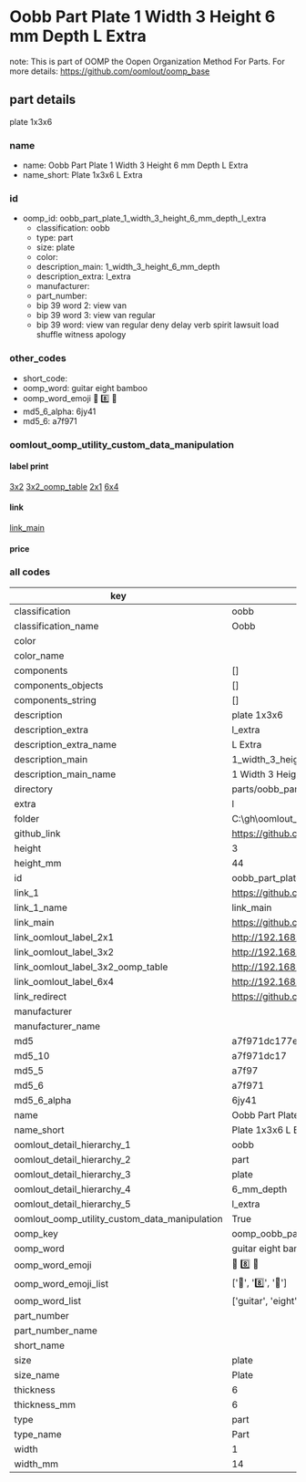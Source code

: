 # Oobb Part Plate 1 Width 3 Height 6 mm Depth L Extra  

note: This is part of OOMP the Oopen Organization Method For Parts. For more details: https://github.com/oomlout/oomp_base

##  part details
  



plate 1x3x6



### name
* name: Oobb Part Plate 1 Width 3 Height 6 mm Depth L Extra
* name_short: Plate 1x3x6 L Extra
### id
* oomp_id: oobb_part_plate_1_width_3_height_6_mm_depth_l_extra
  * classification: oobb
  * type: part
  * size: plate
  * color: 
  * description_main: 1_width_3_height_6_mm_depth
  * description_extra: l_extra
  * manufacturer: 
  * part_number: 
  * bip 39 word 2: view van
  * bip 39 word 3: view van regular
  * bip 39 word: view van regular deny delay verb spirit lawsuit load shuffle witness apology

### other_codes
* short_code: 
* oomp_word: guitar eight bamboo
* oomp_word_emoji :guitar: :eight: :bamboo:
* md5_6_alpha: 6jy41
* md5_6: a7f971






### oomlout_oomp_utility_custom_data_manipulation
#### label print
[3x2](http://192.168.1.245:1112/?label=oomp%206jy41)
[3x2_oomp_table](http://192.168.1.108:1112/?label=oomp%206jy41)
[2x1](http://192.168.1.242:1112/?label=oomp%206jy41)
[6x4](http://192.168.1.55:1112/?label=oomp%206jy41)    

#### link

[link_main](https://github.com/oomlout/oomlout_oobb_version_4_generated_parts/tree/main/navigation_oomp/oobb/part/plate/1_width_3_height_6_mm_depth/l_extra/part)                              

#### price







### all codes 
| key | value |  
| --- | --- |  
| classification | oobb |  
| classification_name | Oobb |  
| color |  |  
| color_name |  |  
| components | [] |  
| components_objects | [] |  
| components_string | [] |  
| description | plate 1x3x6 |  
| description_extra | l_extra |  
| description_extra_name | L Extra |  
| description_main | 1_width_3_height_6_mm_depth |  
| description_main_name | 1 Width 3 Height 6 mm Depth |  
| directory | parts/oobb_part_plate_1_width_3_height_6_mm_depth_l_extra |  
| extra | l |  
| folder | C:\gh\oomlout_oobb_version_4_generated_parts\parts\oobb_part_plate_1_width_3_height_6_mm_depth_l_extra |  
| github_link | https://github.com/oomlout/oomlout_oomp_part_src/tree/main/parts/oobb_part_plate_1_width_3_height_6_mm_depth_l_extra |  
| height | 3 |  
| height_mm | 44 |  
| id | oobb_part_plate_1_width_3_height_6_mm_depth_l_extra |  
| link_1 | https://github.com/oomlout/oomlout_oobb_version_4_generated_parts/tree/main/navigation_oomp/oobb/part/plate/1_width_3_height_6_mm_depth/l_extra/part |  
| link_1_name | link_main |  
| link_main | https://github.com/oomlout/oomlout_oobb_version_4_generated_parts/tree/main/navigation_oomp/oobb/part/plate/1_width_3_height_6_mm_depth/l_extra/part |  
| link_oomlout_label_2x1 | http://192.168.1.242:1112/?label=oomp%206jy41 |  
| link_oomlout_label_3x2 | http://192.168.1.245:1112/?label=oomp%206jy41 |  
| link_oomlout_label_3x2_oomp_table | http://192.168.1.108:1112/?label=oomp%206jy41 |  
| link_oomlout_label_6x4 | http://192.168.1.55:1112/?label=oomp%206jy41 |  
| link_redirect | https://github.com/oomlout/oomlout_oobb_version_4_generated_parts/tree/main/parts/_plate_01_03_06_ex_l |  
| manufacturer |  |  
| manufacturer_name |  |  
| md5 | a7f971dc177e3a43ca1cf3ab69bc4f9f |  
| md5_10 | a7f971dc17 |  
| md5_5 | a7f97 |  
| md5_6 | a7f971 |  
| md5_6_alpha | 6jy41 |  
| name | Oobb Part Plate 1 Width 3 Height 6 mm Depth L Extra |  
| name_short | Plate 1x3x6 L Extra |  
| oomlout_detail_hierarchy_1 | oobb |  
| oomlout_detail_hierarchy_2 | part |  
| oomlout_detail_hierarchy_3 | plate |  
| oomlout_detail_hierarchy_4 | 6_mm_depth |  
| oomlout_detail_hierarchy_5 | l_extra |  
| oomlout_oomp_utility_custom_data_manipulation | True |  
| oomp_key | oomp_oobb_part_plate_1_width_3_height_6_mm_depth_l_extra |  
| oomp_word | guitar eight bamboo |  
| oomp_word_emoji | :guitar: :eight: :bamboo: |  
| oomp_word_emoji_list | [':guitar:', ':eight:', ':bamboo:'] |  
| oomp_word_list | ['guitar', 'eight', 'bamboo'] |  
| part_number |  |  
| part_number_name |  |  
| short_name |  |  
| size | plate |  
| size_name | Plate |  
| thickness | 6 |  
| thickness_mm | 6 |  
| type | part |  
| type_name | Part |  
| width | 1 |  
| width_mm | 14 |  
